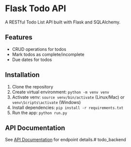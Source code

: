 # Flask Todo API

A RESTful Todo List API built with Flask and SQLAlchemy.

## Features
- CRUD operations for todos
- Mark todos as complete/incomplete
- Due dates for todos

## Installation
1. Clone the repository
2. Create virtual environment: `python -m venv venv`
3. Activate venv: `source venv/bin/activate` (Linux/Mac) or `venv\Scripts\activate` (Windows)
4. Install dependencies: `pip install -r requirements.txt`
5. Run the app: `python run.py`

## API Documentation
See [API Documentation](API_DOCS.md) for endpoint details.#   t o d o _ b a c k e n d  
 